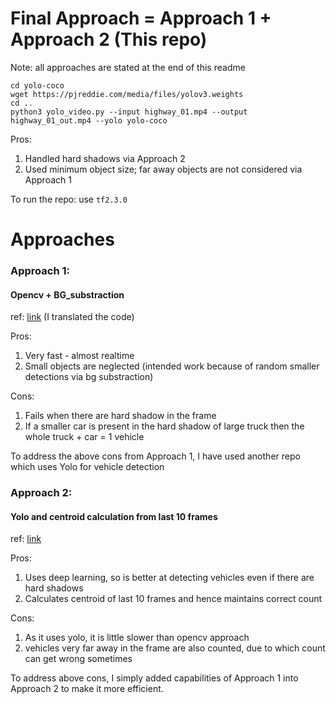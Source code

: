 # Final Approach = Approach 1 + Approach 2 (This repo) 

Note: all approaches are stated at the end of this readme

```
cd yolo-coco
wget https://pjreddie.com/media/files/yolov3.weights
cd ..
python3 yolo_video.py --input highway_01.mp4 --output highway_01_out.mp4 --yolo yolo-coco
```

Pros:
1. Handled hard shadows via Approach 2
2. Used minimum object size; far away objects are not considered via Approach 1

To run the repo: use `tf2.3.0`


# Approaches

### Approach 1:
#### Opencv + BG_substraction
ref: [link](https://github.innominds.com/gustavogino/Vehicle-Counter) (I translated the code)
 
Pros:

1. Very fast - almost realtime
2. Small objects are neglected (intended work because of random smaller detections via bg substraction)

Cons:
1. Fails when there are hard shadow in the frame
2. If a smaller car is present in the hard shadow of large truck then the whole truck + car = 1 vehicle

To address the above cons from Approach 1, I have used another repo which uses Yolo for vehicle detection

### Approach 2:
#### Yolo and centroid calculation from last 10 frames
ref: [link](https://github.com/guptavasu1213/Yolo-Vehicle-Counter)

Pros:
1. Uses deep learning, so is better at detecting vehicles even if there are hard shadows
2. Calculates centroid of last 10 frames and hence maintains correct count

Cons:
1. As it uses yolo, it is little slower than opencv approach
2. vehicles very far away in the frame are also counted, due to which count can get wrong sometimes


To address above cons, I simply added capabilities of Approach 1 into Approach 2 to make it more efficient.

